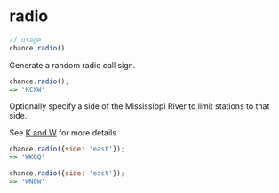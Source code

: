 # radio

```js
// usage
chance.radio()
```

<p class="pullquote" data-pullquote='Broadcast call signs start with a W if east of the Mississippi River and K if west.' markdown="1"></p>

Generate a random radio call sign.

```js
chance.radio();
=> 'KCXW'
```

Optionally specify a side of the Mississippi River to limit stations to that side.

See [K and W](http://en.wikipedia.org/wiki/Call_signs_in_North_America#K_and_W) for more details

```js
chance.radio({side: 'east'});
=> 'WKOQ'

chance.radio({side: 'east'});
=> 'WNOW'
```
